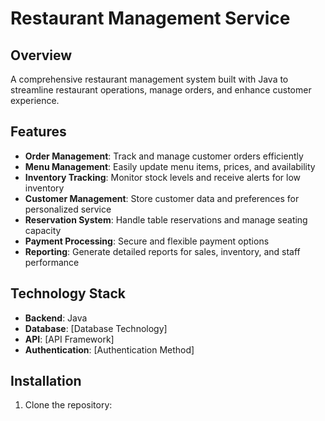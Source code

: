 # Restaurant Management Service

## Overview
A comprehensive restaurant management system built with Java to streamline restaurant operations, manage orders, and enhance customer experience.

## Features
- **Order Management**: Track and manage customer orders efficiently
- **Menu Management**: Easily update menu items, prices, and availability
- **Inventory Tracking**: Monitor stock levels and receive alerts for low inventory
- **Customer Management**: Store customer data and preferences for personalized service
- **Reservation System**: Handle table reservations and manage seating capacity
- **Payment Processing**: Secure and flexible payment options
- **Reporting**: Generate detailed reports for sales, inventory, and staff performance

## Technology Stack
- **Backend**: Java
- **Database**: [Database Technology]
- **API**: [API Framework]
- **Authentication**: [Authentication Method]

## Installation
1. Clone the repository:
